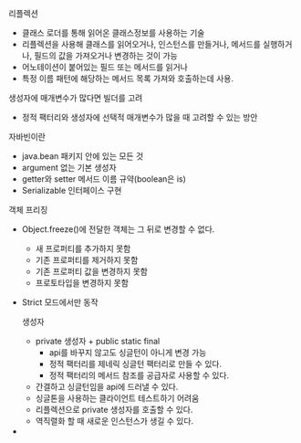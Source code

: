 리플렉션
- 클래스 로더를 통해 읽어온 클래스정보를 사용하는 기술
- 리플렉션을 사용해 클래스를 읽어오거나, 인스턴스를 만들거나, 메서드를 실행하거나, 필드의 값을 가져오거나 변경하는 것이 가능
- 어노테이션이 붙어있는 필드 또는 메서드를 읽거나 
- 특정 이름 패턴에 해당하는 메서드 목록 가져와 호출하는데 사용.

생성자에 매개변수가 많다면 빌더를 고려
- 정적 팩터리와 생성자에 선택적 매개변수가 많을 때 고려할 수 있는 방안

자바빈이란
- java.bean 패키지 안에 있는 모든 것
- argument 없는 기본 생성자
- getter와 setter 메서드 이름 규약(boolean은 is)
- Serializable 인터페이스 구현

객체 프리징
- Object.freeze()에 전달한 객체는 그 뒤로 변경할 수 없다.
  - 새 프로퍼티를 추가하지 못함
  - 기존 프로퍼티를 제거하지 못함
  - 기존 프로퍼티 값을 변경하지 못함
  - 프로토타입을 변경하지 못함
- Strict 모드에서만 동작
  
  생성자
  - private 생성자 + public static final
    - api를 바꾸지 않고도 싱글턴이 아니게 변경 가능
    - 정적 팩터리를 제네릭 싱글턴 팩터리로 만들 수 있다.
    - 정적 팩터리의 메서드 참조를 공급자로 사용할 수 있다.
  - 간결하고 싱글턴임을 api에 드러낼 수 있다.
  - 싱글톤을 사용하는 클라이언트 테스트하기 어려움
  - 리플렉션으로 private 생성자를 호출할 수 있다.
  - 역직렬화 할 때 새로운 인스턴스가 생길 수 있다.
- 